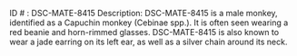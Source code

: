 ID # : DSC-MATE-8415
Description: DSC-MATE-8415 is a male monkey, identified as a Capuchin monkey (Cebinae spp.). It is often seen wearing a red beanie and horn-rimmed glasses. DSC-MATE-8415 is also known to wear  a jade earring on its left ear, as well as a silver chain around its neck.